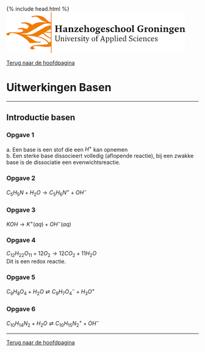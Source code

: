 {% include head.html %}
![Hanze](../hanze/hanze.png)

[Terug naar de hoofdpagina ](../index.md)

# Uitwerkingen Basen 

---

## Introductie basen

### Opgave 1
a. Een base is een stof die een $H^+$ kan opnemen  
b. Een sterke base dissocieert volledig (aflopende reactie), bij een zwakke base is de dissociatie een evenwichtsreactie.  

### Opgave 2

$C_5H_5N + H_2O \rightarrow C_5H_6N^+ + OH^-$  

### Opgave 3

$KOH \rightarrow K^+ (aq) + OH^- (aq)$  

### Opgave 4

$C_{12}H_{22}O_{11} + 12O_2 \rightarrow 12CO_2 + 11H_2O$  
Dit is een redox reactie.  

### Opgave 5

$C_9H_8O_4 + H_2O \rightleftarrows C_9H_7O_4^- + H_3O^+$  

### Opgave 6

$C_{10}H_{14}N_2 + H_2O \rightleftarrows C_{10}H_{15}N_2^++ OH^-$  

---

[Terug naar de hoofdpagina ](../index.md)
